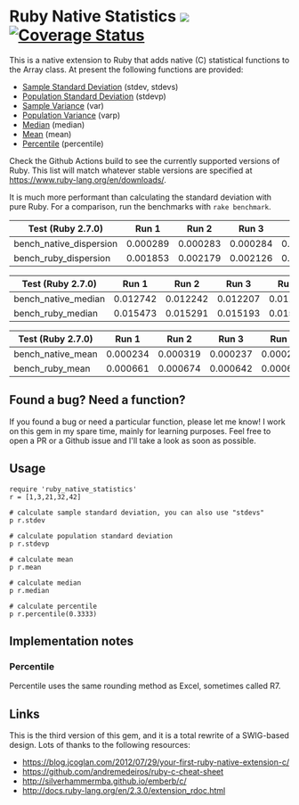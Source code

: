 # Ruby Native Statistics ![](https://github.com/corybuecker/ruby-native-statistics/workflows/Test%20suite/badge.svg) [![Coverage Status](https://coveralls.io/repos/github/corybuecker/ruby-native-statistics/badge.svg?branch=master)](https://coveralls.io/github/corybuecker/ruby-native-statistics?branch=master)

This is a native extension to Ruby that adds native (C) statistical functions to the Array class. At present the following functions are provided:

- [Sample Standard Deviation](https://en.wikipedia.org/wiki/Standard_deviation#Corrected_sample_standard_deviation) (stdev, stdevs)
- [Population Standard Deviation](https://en.wikipedia.org/wiki/Standard_deviation#Uncorrected_sample_standard_deviation) (stdevp)
- [Sample Variance](https://en.wikipedia.org/wiki/Variance#Population_variance_and_sample_variance) (var)
- [Population Variance](https://en.wikipedia.org/wiki/Variance#Population_variance_and_sample_variance) (varp)
- [Median](https://en.wikipedia.org/wiki/Median) (median)
- [Mean](https://en.wikipedia.org/wiki/Arithmetic_mean) (mean)
- [Percentile](https://en.wikipedia.org/wiki/Quantile) (percentile)

Check the Github Actions build to see the currently supported versions of Ruby. This list will match whatever stable versions are specified at https://www.ruby-lang.org/en/downloads/.

It is much more performant than calculating the standard deviation with pure Ruby. For a comparison, run the benchmarks with `rake benchmark`.

| Test (Ruby 2.7.0)       | Run 1    | Run 2    | Run 3    | Run 4    | Run 5    |
| ----------------------- | -------- | -------- | -------- | -------- | -------- |
| bench_native_dispersion | 0.000289 | 0.000283 | 0.000284 | 0.000284 | 0.000288 |
| bench_ruby_dispersion   | 0.001853 | 0.002179 | 0.002126 | 0.001889 | 0.002067 |

| Test (Ruby 2.7.0)   | Run 1    | Run 2    | Run 3    | Run 4    | Run 5    |
| ------------------- | -------- | -------- | -------- | -------- | -------- |
| bench_native_median | 0.012742 | 0.012242 | 0.012207 | 0.011787 | 0.011660 |
| bench_ruby_median   | 0.015473 | 0.015291 | 0.015193 | 0.015045 | 0.014974 |

| Test (Ruby 2.7.0) | Run 1    | Run 2    | Run 3    | Run 4    | Run 5    |
| ----------------- | -------- | -------- | -------- | -------- | -------- |
| bench_native_mean | 0.000234 | 0.000319 | 0.000237 | 0.000230 | 0.000274 |
| bench_ruby_mean   | 0.000661 | 0.000674 | 0.000642 | 0.000638 | 0.000656 |

## Found a bug? Need a function?

If you found a bug or need a particular function, please let me know! I work on this gem in my spare time, mainly for learning purposes. Feel free to open a PR or a Github issue and I'll take a look as soon as possible.

## Usage

    require 'ruby_native_statistics'
    r = [1,3,21,32,42]

    # calculate sample standard deviation, you can also use "stdevs"
    p r.stdev

    # calculate population standard deviation
    p r.stdevp

    # calculate mean
    p r.mean

    # calculate median
    p r.median

    # calculate percentile
    p r.percentile(0.3333)

## Implementation notes

### Percentile

Percentile uses the same rounding method as Excel, sometimes called R7.

## Links

This is the third version of this gem, and it is a total rewrite of a SWIG-based design. Lots of thanks to the following resources:

- https://blog.jcoglan.com/2012/07/29/your-first-ruby-native-extension-c/
- https://github.com/andremedeiros/ruby-c-cheat-sheet
- http://silverhammermba.github.io/emberb/c/
- http://docs.ruby-lang.org/en/2.3.0/extension_rdoc.html
